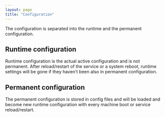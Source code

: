 ```yaml
---
layout: page
title: "Configuration"
--- 
```


The configuration is separated into the runtime and the permanent configuration.

## Runtime configuration

Runtime configuration is the actual active configuration and is not permanent. After reload/restart of the service or a system reboot, runtime settings will be gone if they haven't been also in permanent configuration.

## Permanent configuration

The permanent configuration is stored in config files and will be loaded and become new runtime configuration with every machine boot or service reload/restart.

